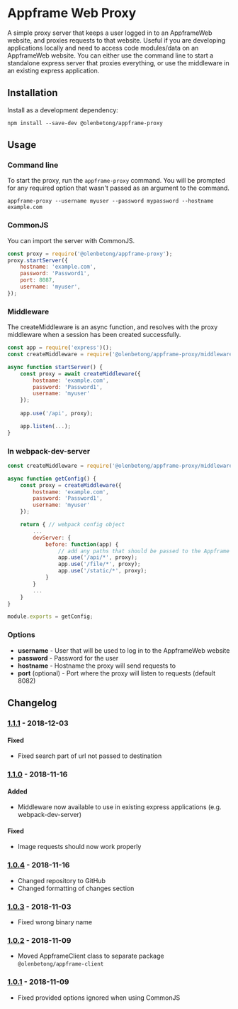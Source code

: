 # Appframe Web Proxy 

A simple proxy server that keeps a user logged in to an AppframeWeb website, and proxies requests to that website. Useful if you are developing applications locally and need to access code modules/data on an AppframeWeb website. You can either use the command line to start a standalone express server that proxies everything, or use the middleware in an existing express application.

## Installation

Install as a development dependency:

```
npm install --save-dev @olenbetong/appframe-proxy
```

## Usage

### Command line

To start the proxy, run the `appframe-proxy` command. You will be prompted for any required option that wasn't passed as an argument to the command.

```
appframe-proxy --username myuser --password mypassword --hostname example.com
```

### CommonJS

You can import the server with CommonJS.

```js
const proxy = require('@olenbetong/appframe-proxy');
proxy.startServer({
	hostname: 'example.com',
	password: 'Password1',
	port: 8087,
	username: 'myuser',
});
```

### Middleware

The createMiddleware is an async function, and resolves with the proxy middleware when a session has been created successfully.

```js
const app = require('express')();
const createMiddleware = require('@olenbetong/appframe-proxy/middleware');

async function startServer() {
	const proxy = await createMiddleware({
		hostname: 'example.com',
		password: 'Password1',
		username: 'myuser'
	});
	
	app.use('/api', proxy);

	app.listen(...);
}
```

### In webpack-dev-server

```js
const createMiddleware = require('@olenbetong/appframe-proxy/middleware');

async function getConfig() {
	const proxy = createMiddleware({
		hostname: 'example.com',
		password: 'Password1',
		username: 'myuser'
	});

	return { // webpack config object
		...
		devServer: {
			before: function(app) {
				// add any paths that should be passed to the Appframe website here
				app.use('/api/*', proxy);
				app.use('/file/*', proxy);
				app.use('/static/*', proxy);
			}
		}
		...
	}
}

module.exports = getConfig;
```

### Options

 * **username** - User that will be used to log in to the AppframeWeb website
 * **password** - Password for the user
 * **hostname** - Hostname the proxy will send requests to
 * **port** (optional) - Port where the proxy will listen to requests (default 8082)

## Changelog

### [1.1.1](https://github.com/bjornarvh/appframe-proxy/compare/v1.0.4...v1.1.0) - 2018-12-03

#### Fixed

 * Fixed search part of url not passed to destination

### [1.1.0](https://github.com/bjornarvh/appframe-proxy/compare/v1.0.4...v1.1.0) - 2018-11-16

#### Added

 * Middleware now available to use in existing express applications (e.g. webpack-dev-server)

#### Fixed

 * Image requests should now work properly

### [1.0.4](https://github.com/bjornarvh/appframe-proxy/compare/v1.0.3...v1.0.4) - 2018-11-16

 * Changed repository to GitHub
 * Changed formatting of changes section

### [1.0.3](https://github.com/bjornarvh/appframe-proxy/compare/v1.0.2...v1.0.3) - 2018-11-03

 * Fixed wrong binary name

### [1.0.2](https://github.com/bjornarvh/appframe-proxy/compare/v1.0.1...v1.0.2) - 2018-11-09

 * Moved AppframeClient class to separate package `@olenbetong/appframe-client`

### [1.0.1](https://github.com/bjornarvh/appframe-proxy/compare/v1.0.0...v1.0.1) - 2018-11-09

 * Fixed provided options ignored when using CommonJS
